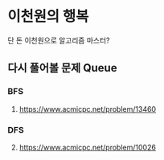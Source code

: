 # 이천원의 행복
단 돈 이천원으로 알고리즘 마스터?


## 다시 풀어볼 문제 Queue
### BFS
1. https://www.acmicpc.net/problem/13460

### DFS
2. https://www.acmicpc.net/problem/10026
